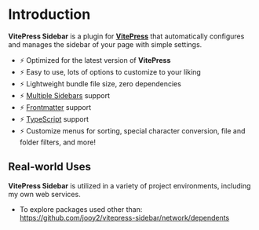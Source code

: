 # Introduction

**VitePress Sidebar** is a plugin for **[VitePress](https://vitepress.dev)** that automatically configures and manages the sidebar of your page with simple settings.

- ⚡️ Optimized for the latest version of **VitePress**
- ⚡️ Easy to use, lots of options to customize to your liking
- ⚡️ Lightweight bundle file size, zero dependencies
- ⚡️ [Multiple Sidebars](https://vitepress.dev/reference/default-theme-sidebar#multiple-sidebars) support
- ⚡️ [Frontmatter](https://vitepress.dev/guide/frontmatter) support
- ⚡️ [TypeScript](https://www.typescriptlang.org) support
- ⚡️ Customize menus for sorting, special character conversion, file and folder filters, and more!

## Real-world Uses

**VitePress Sidebar** is utilized in a variety of project environments, including my own web services.

- To explore packages used other than: https://github.com/jooy2/vitepress-sidebar/network/dependents
